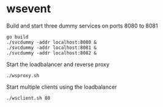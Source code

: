 # wsevent

Build and start three dummy services on ports 8080 to 8081

```
go build
./svcdummy -addr localhost:8080 &
./svcdummy -addr localhost:8081 &
./svcdummy -addr localhost:8082 &
```

Start the loadbalancer and reverse proxy
```
./wsproxy.sh
```

Start multiple clients using the loadbalancer

```
./wsclient.sh 80
```

